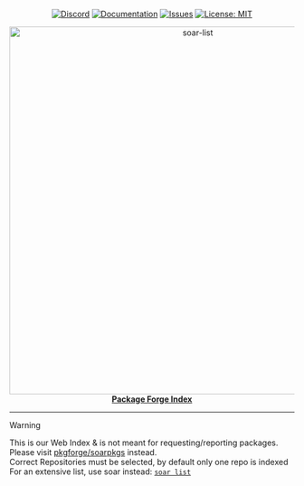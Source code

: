 <div align="center">

[discord-shield]: https://img.shields.io/discord/1313385177703256064?logo=%235865F2&label=Discord
[discord-url]: https://discord.gg/djJUs48Zbu
[stars-url]: https://github.com/pkgforge/soar/stargazers
[issues-shield]: https://img.shields.io/github/issues/pkgforge/pkgs.pkgforge.dev.svg
[issues-url]: https://github.com/pkgforge/pkgs.pkgforge.dev/issues
[license-shield]: https://img.shields.io/github/license/pkgforge/pkgs.pkgforge.dev.svg
[license-url]: https://github.com/pkgforge/pkgs.pkgforge.dev/blob/main/LICENSE
[doc-shield]: https://img.shields.io/badge/docs.pkgforge.dev-blue
[doc-url]: https://docs.pkgforge.dev/repositories

[![Discord][discord-shield]][discord-url]
[![Documentation][doc-shield]][doc-url]
[![Issues][issues-shield]][issues-url]
[![License: MIT][license-shield]][license-url]
</div>

<p align="center">
    <a href="https://pkgs.pkgforge.dev">
        <img src="https://soar.pkgforge.dev/gif" alt="soar-list" width="650">
    </a><br> 
    <b><strong> <a href="https://pkgs.pkgforge.dev">Package Forge Index</a></code></strong></b>
    <br>
</p>

---
> [!WARNING]
> This is our Web Index & is not meant for requesting/reporting packages. Please visit [pkgforge/soarpkgs](https://github.com/pkgforge/soarpkgs) instead.<br>
> Correct Repositories must be selected, by default only one repo is indexed<br>
> For an extensive list, use soar instead: [`soar list`](https://github.com/pkgforge/soar)<br>
